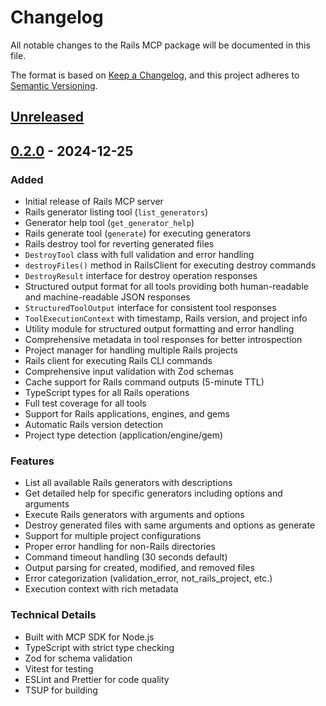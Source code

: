 # Changelog

All notable changes to the Rails MCP package will be documented in this file.

The format is based on [Keep a Changelog](https://keepachangelog.com/en/1.0.0/),
and this project adheres to [Semantic Versioning](https://semver.org/spec/v2.0.0.html).

## [Unreleased]

## [0.2.0] - 2024-12-25

### Added
- Initial release of Rails MCP server
- Rails generator listing tool (`list_generators`)
- Generator help tool (`get_generator_help`)
- Rails generate tool (`generate`) for executing generators
- Rails destroy tool for reverting generated files
- `DestroyTool` class with full validation and error handling
- `destroyFiles()` method in RailsClient for executing destroy commands
- `DestroyResult` interface for destroy operation responses
- Structured output format for all tools providing both human-readable and machine-readable JSON responses
- `StructuredToolOutput` interface for consistent tool responses
- `ToolExecutionContext` with timestamp, Rails version, and project info
- Utility module for structured output formatting and error handling
- Comprehensive metadata in tool responses for better introspection
- Project manager for handling multiple Rails projects
- Rails client for executing Rails CLI commands
- Comprehensive input validation with Zod schemas
- Cache support for Rails command outputs (5-minute TTL)
- TypeScript types for all Rails operations
- Full test coverage for all tools
- Support for Rails applications, engines, and gems
- Automatic Rails version detection
- Project type detection (application/engine/gem)

### Features
- List all available Rails generators with descriptions
- Get detailed help for specific generators including options and arguments
- Execute Rails generators with arguments and options
- Destroy generated files with same arguments and options as generate
- Support for multiple project configurations
- Proper error handling for non-Rails directories
- Command timeout handling (30 seconds default)
- Output parsing for created, modified, and removed files
- Error categorization (validation_error, not_rails_project, etc.)
- Execution context with rich metadata

### Technical Details
- Built with MCP SDK for Node.js
- TypeScript with strict type checking
- Zod for schema validation
- Vitest for testing
- ESLint and Prettier for code quality
- TSUP for building

[Unreleased]: https://github.com/anthropics/ruby-mcp/compare/v0.2.0...HEAD
[0.2.0]: https://github.com/anthropics/ruby-mcp/releases/tag/v0.2.0